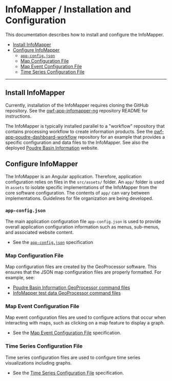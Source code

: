 # InfoMapper / Installation and Configuration #

This documentation describes how to install and configure the InfoMapper.

* [Install InfoMapper](#install-infomapper)
* [Configure InfoMapper](#configure-infomapper)
	+ [`app-config.json`](#app-configjson)
	+ [Map Configuration File](#map-configuration-file)
	+ [Map Event Configuration File](#map-event-configuration-file)
	+ [Time Series Configuration File](#time-series-configuration-file)

----------------------

## Install InfoMapper ##

Currently, installation of the InfoMapper requires cloning the GitHub repository.
See the [owf-app-infomapper-ng](https://github.com/OpenWaterFoundation/owf-app-infomapper-ng)
repository README for instructions.

The InfoMapper is typically installed parallel to a "workflow" repository that
contains processing workflow to create information products.
See the [owf-app-poudre-dashboard-workflow](https://github.com/OpenWaterFoundation/owf-app-poudre-dashboard-workflow)
repository for an example that provides a specific configuration and data files to the InfoMapper.
See also the deployed
[Poudre Basin Information](http://poudre.openwaterfoundation.org/latest/) website.

## Configure InfoMapper ##

The InfoMapper is an Angular application.
Therefore, application configuration relies on files in the `src/assets/` folder.
An `app/` folder is used in `assets` to isolate specific implementations of the InfoMapper from the core software configuration.
The contents of `app/` can vary between implementations.
Guidelines for file organization are being developed.

### `app-config.json` ###

The main application configuration file `app-config.json` is used to provide overall application configuration information
such as menus, sub-menus, and associated website content.

* See the [`app-config.json`](app-config.md) specification

### Map Configuration File ###

Map configuration files are created by the GeoProcessor software.
This ensures that the JSON map configuration files are properly formatted.
For example, see:

* [Poudre Basin Information GeoProcessor command files](https://github.com/OpenWaterFoundation/owf-infomapper-poudre/blob/master/workflow/BasinEntities/Political-Counties/03-create-counties-map.gp)
* [InfoMapper test data GeoProcessor command files](https://github.com/OpenWaterFoundation/owf-app-infomapper-ng/tree/master/data-prep)

### Map Event Configuration File ###

Map event configuration files are used to configure actions that occur
when interacting with maps, such as clicking on a map feature to display a graph.

* See the [Map Event Configuration File](map-event-config-file.md) specification.

### Time Series Configuration File ###

Time series configuration files are used to configure time series visualizations
including graphs.

* See the [Time Series Configuration File](time-series-config-file.md) specification.
